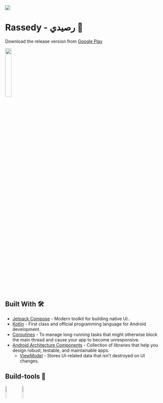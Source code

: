 <img src="https://i.ibb.co/VqPTLDS/Raseedy.png"/>

# Rassedy - رصيدي 📱

Download the release version from [Google Play](https://)             

<img src="https://cdn.freebiesupply.com/logos/large/2x/get-it-on-google-play-logo-svg-vector.svg"  width="20%" height="20%"/>

## Built With 🛠
  - [Jetpack Compose](https://developer.android.com/jetpack/compose) - Modern toolkit for building native UI..   
  - [Kotlin](https://kotlinlang.org/) - First class and official programming language for Android development.   
  - [Coroutines](https://developer.android.com/kotlin/coroutines) - To manage long-running tasks that might otherwise block the main thread and cause your app to become unresponsive.
  - [Android Architecture Components](https://developer.android.com/topic/architecture) - Collection of libraries that help you design robust, testable, and maintainable apps.              
      - [ViewModel](https://developer.android.com/reference/android/arch/lifecycle/ViewModel) - Stores UI-related data that isn't destroyed on UI changes.
   

## Build-tools 🧰
<img src="https://developer.android.com/static/studio/images/new-studio-logo-1.png" width="10%" height="10%"/> <img src="https://tabris.com/wp-content/uploads/2021/06/jetpack-compose-icon_RGB.png" width="10%" height="10%"/>

